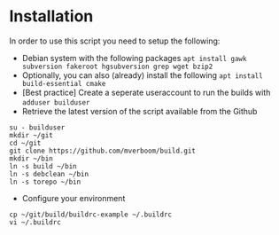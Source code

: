 # Installation
In order to use this script you need to setup the following:

* Debian system with the following packages
`apt install gawk subversion fakeroot hgsubversion grep wget bzip2`
* Optionally, you can also (already) install the following
`apt install build-essential cmake`
* [Best practice] Create a seperate useraccount to run the builds with
`adduser builduser`
* Retrieve the latest version of the script available from the Github
```
su - builduser
mkdir ~/git
cd ~/git
git clone https://github.com/mverboom/build.git
mkdir ~/bin
ln -s build ~/bin
ln -s debclean ~/bin
ln -s torepo ~/bin
```
* Configure your environment
```
cp ~/git/build/buildrc-example ~/.buildrc
vi ~/.buildrc
```
